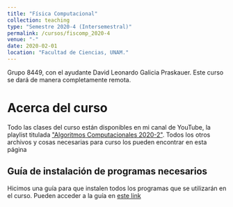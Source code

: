 ```yaml
---
title: "Física Computacional"
collection: teaching
type: "Semestre 2020-4 (Intersemestral)"
permalink: /cursos/fiscomp_2020-4
venue: "-"
date: 2020-02-01
location: "Facultad de Ciencias, UNAM."
---
```


Grupo 8449, con el ayudante David Leonardo Galicia Praskauer. Este curso se dará de manera completamente remota.

# Acerca del curso

Todo las clases del curso están disponibles en mi canal de YouTube, la playlist titulada ["Algoritmos Computacionales 2020-2"](https://www.youtube.com/playlist?list=PLwEkAnYJ7sRYXvC0-T_ngRVpMX5uQ-2DA). Todos los otros archivos y cosas necesarias para curso los pueden encontrar en esta página

## Guía de instalación de programas necesarios

Hicimos una guía para que instalen todos los programas que se utilizarán en el curso. Pueden acceder a la guía en [este link](http://sayeg84.github.io/files/algocomp_2020-2/instalación.pdf)

